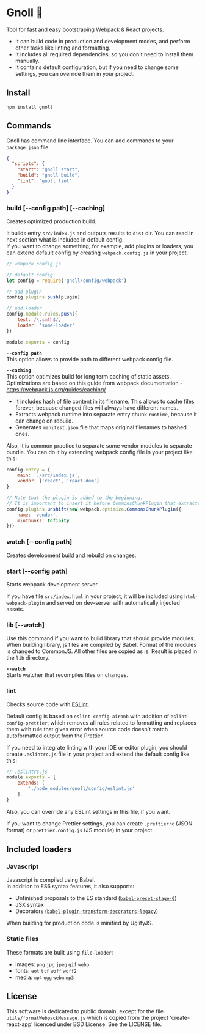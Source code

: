 # Gnoll :japanese_ogre:

Tool for fast and easy bootstraping Webpack & React projects. 

- It can build code in production and development modes,
and perform other tasks like linting and formatting.
- It includes all required dependencies, so you don't need to install them manually.
- It contains default configuration, but if you need to change some settings,
you can override them in your project.

## Install

```
npm install gnoll
```

## Commands

Gnoll has command line interface. You can add commands to your `package.json` file:

```json
{
  "scripts": {
    "start": "gnoll start",
    "build": "gnoll build",
    "lint": "gnoll lint"
  }
}
```

### build [--config path] \[--caching]

Creates optimized production build.

It builds entry `src/index.js` and outputs results to `dist` dir.
You can read in next section what is included in default config.
<br>
If you want to change something, for example, add plugins or loaders,
you can extend default config by creating `webpack.config.js` in your project.

```js
// webpack.config.js

// default config
let config = require('gnoll/config/webpack')

// add plugin
config.plugins.push(plugin)

// add loader
config.module.rules.push({
    test: /\.smth$/,
    loader: 'some-loader'
})

module.exports = config
```

**`--config path`**
<br>
This option allows to provide path to different webpack config file.

**`--caching`**
<br>
This option optimizes build for long term caching of static assets.
<br>
Optimizations are based on this guide from webpack documentation -
https://webpack.js.org/guides/caching/

- It includes hash of file content in its filename.
This allows to cache files forever, because changed files will always have different names.
- Extracts webpack runtime into separate entry chunk `runtime`, because it can change on rebuild.
- Generates `manifest.json` file that maps original filenames to hashed ones.

Also, it is common practice to separate some vendor modules to separate bundle.
You can do it by extending webpack config file in your project like this:

```js
config.entry = {
    main: './src/index.js',
    vendor: ['react', 'react-dom']
}

// Note that the plugin is added to the beginning.
// It is important to insert it before CommonsChunkPlugin that extracts 'runtime'
config.plugins.unshift(new webpack.optimize.CommonsChunkPlugin({
    name: 'vendor',
    minChunks: Infinity
}))
```

### watch [--config path]

Creates development build and rebuild on changes.

### start [--config path]

Starts webpack development server.

If you have file `src/index.html` in your project, it will be included
using `html-webpack-plugin` and served on dev-server with automatically injected assets.

### lib [--watch]

Use this command if you want to build library that should provide modules.
<br>
When building library, js files are compiled by Babel.
Format of the modules is changed to CommonJS.
All other files are copied as is. Result is placed in the `lib` directory.

**`--watch`**
<br>
Starts watcher that recompiles  files on changes.

### lint

Checks source code with [ESLint](https://eslint.org).

Default config is based on `eslint-config-airbnb` with addition of `eslint-config-prettier`,
which removes all rules related to formatting and replaces them with rule
that gives error when source code doesn't match autoformatted output from the Prettier.

If you need to integrate linting with your IDE or editor plugin, you should
create `.eslintrc.js` file in your project and extend the default config like this:

```js
// .eslintrc.js
module.exports = {
    extends: [
        './node_modules/gnoll/config/eslint.js'
    ]
}
```

Also, you can override any ESLint settings in this file, if you want.

If you want to change Prettier settings, you can create `.prettierrc` (JSON format)
or `prettier.config.js` (JS module) in your project.

## Included loaders

### Javascript

Javascript is compiled using Babel.
<br>
In addition to ES6 syntax features, it also supports:

- Unfinished proposals to the ES standard
	([`babel-preset-stage-0`](https://babeljs.io/docs/plugins/preset-stage-0/))
- JSX syntax
- Decorators ([`babel-plugin-transform-decorators-legacy`](
	https://github.com/loganfsmyth/babel-plugin-transform-decorators-legacy))

When building for production code is minified by UglifyJS.

### Static files

These formats are built using `file-loader`:
- images: `png` `jpg` `jpeg` `gif` `webp`
- fonts: `eot` `ttf` `woff` `woff2`
- media: `mp4` `ogg` `webm` `mp3`

## License

This software is dedicated to public domain, except for the file
`utils/formatWebpackMessage.js` which is copied from the project 'create-react-app'
licenced under BSD License.
See the LICENSE file.
